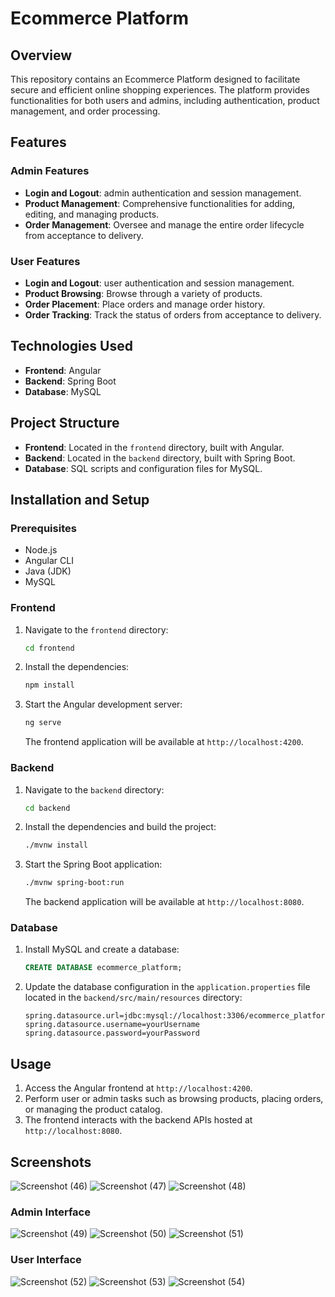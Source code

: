 # Ecommerce Platform

## Overview
This repository contains an Ecommerce Platform designed to facilitate secure and efficient online shopping experiences. The platform provides functionalities for both users and admins, including authentication, product management, and order processing.

## Features

### Admin Features
- **Login and Logout**: admin authentication and session management.
- **Product Management**: Comprehensive functionalities for adding, editing, and managing products.
- **Order Management**: Oversee and manage the entire order lifecycle from acceptance to delivery.

### User Features
- **Login and Logout**: user authentication and session management.
- **Product Browsing**: Browse through a variety of products.
- **Order Placement**: Place orders and manage order history.
- **Order Tracking**: Track the status of orders from acceptance to delivery.

## Technologies Used

- **Frontend**: Angular
- **Backend**: Spring Boot
- **Database**: MySQL

## Project Structure

- **Frontend**: Located in the `frontend` directory, built with Angular.
- **Backend**: Located in the `backend` directory, built with Spring Boot.
- **Database**: SQL scripts and configuration files for MySQL.

## Installation and Setup

### Prerequisites

- Node.js
- Angular CLI
- Java (JDK)
- MySQL

### Frontend

1. Navigate to the `frontend` directory:
    ```bash
    cd frontend
    ```
2. Install the dependencies:
    ```bash
    npm install
    ```
3. Start the Angular development server:
    ```bash
    ng serve
    ```
   The frontend application will be available at `http://localhost:4200`.

### Backend

1. Navigate to the `backend` directory:
    ```bash
    cd backend
    ```
2. Install the dependencies and build the project:
    ```bash
    ./mvnw install
    ```
3. Start the Spring Boot application:
    ```bash
    ./mvnw spring-boot:run
    ```
   The backend application will be available at `http://localhost:8080`.

### Database

1. Install MySQL and create a database:
    ```sql
    CREATE DATABASE ecommerce_platform;
    ```
2. Update the database configuration in the `application.properties` file located in the `backend/src/main/resources` directory:
    ```properties
    spring.datasource.url=jdbc:mysql://localhost:3306/ecommerce_platform
    spring.datasource.username=yourUsername
    spring.datasource.password=yourPassword
    ```

## Usage

1. Access the Angular frontend at `http://localhost:4200`.
2. Perform user or admin tasks such as browsing products, placing orders, or managing the product catalog.
3. The frontend interacts with the backend APIs hosted at `http://localhost:8080`.

## Screenshots
![Screenshot (46)](https://github.com/SaikiranBashaboina/Ecommerce-Platform/assets/157346742/85d0c271-4d02-4541-9cd5-92fda8de61bf)
![Screenshot (47)](https://github.com/SaikiranBashaboina/Ecommerce-Platform/assets/157346742/329763bc-3f91-42df-a920-1478cae1b389)
![Screenshot (48)](https://github.com/SaikiranBashaboina/Ecommerce-Platform/assets/157346742/b9c82df5-2661-4b85-89ba-05ff1ffa3966)

### Admin Interface
![Screenshot (49)](https://github.com/SaikiranBashaboina/Ecommerce-Platform/assets/157346742/8999ca69-f847-4edd-9af8-19c9f61bd6a6)
![Screenshot (50)](https://github.com/SaikiranBashaboina/Ecommerce-Platform/assets/157346742/868b0f0e-0e16-4470-86a7-387194432d64)
![Screenshot (51)](https://github.com/SaikiranBashaboina/Ecommerce-Platform/assets/157346742/45ddac92-37d8-49b9-a0d3-6a8fc3055d4a)

### User Interface
![Screenshot (52)](https://github.com/SaikiranBashaboina/Ecommerce-Platform/assets/157346742/99418d12-0f8b-4d75-ad23-4becfd2229c5)
![Screenshot (53)](https://github.com/SaikiranBashaboina/Ecommerce-Platform/assets/157346742/6cd09d91-cc47-4bd6-88ea-54a562fd6a5c)
![Screenshot (54)](https://github.com/SaikiranBashaboina/Ecommerce-Platform/assets/157346742/cdb23ff0-86f0-4d0d-8f80-f53f767e2809)

